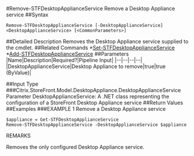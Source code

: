 #Remove-STFDesktopApplianceService
Remove a Desktop Appliance service
##Syntax
```Remove-STFDesktopApplianceService [-DesktopApplianceService] <DesktopApplianceService> [<CommonParameters>]
```
##Detailed Description
Removes the Desktop Appliance service supplied to the cmdlet.
##Related Commands
*[Set-STFDesktopApplianceService](Set-STFDesktopApplianceService)
*[Add-STFDesktopApplianceService](Add-STFDesktopApplianceService)
##Parameters
|Name|Description|Required?|Pipeline Input||--|--|--|--||DesktopApplianceService|Desktop Appliance to remove|true|true (ByValue)|##Input Type
###Citrix.StoreFront.Model.DesktopAppliance.DesktopApplianceService
Parameter DesktopApplianceService: A .NET class representing the configuration of a StoreFront Desktop Appliance service
##Return Values
##Examples
###EXAMPLE 1 Remove a Desktop Appliance service
```$appliance = Get-STFDesktopApplianceService
Remove-STFDesktopApplianceService -DesktopApplianceService $appliance
```
REMARKS

Removes the only configured Desktop Appliance service.
